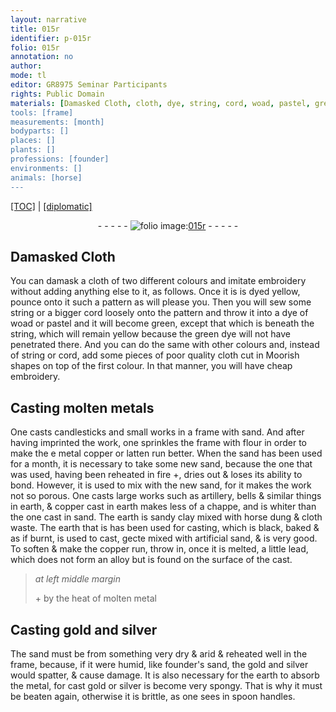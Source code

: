 ```yaml
---
layout: narrative
title: 015r
identifier: p-015r
folio: 015r
annotation: no
author:
mode: tl
editor: GR8975 Seminar Participants
rights: Public Domain
materials: [Damasked Cloth, cloth, dye, string, cord, woad, pastel, green dye, metals, flour, copper, latten, earth, sandy clay, horse dung, artificial sand, lead, metal, gold, silver, founder's sand]
tools: [frame]
measurements: [month]
bodyparts: []
places: []
plants: []
professions: [founder]
environments: []
animals: [horse]
---
```


<p><a href="{{ site.baseurl }}/translation/" target="_blank">[TOC]</a> | <a href="{{ site.baseurl }}/texts/p-015r_tc/">[diplomatic]</a></p><div class="folio" align="center">- - - - - <a href="http://gallica.bnf.fr/ark:/12148/btv1b10500001g/f35.image" target="_blank"><img src="https://cu-mkp.github.io/2017-workshop-edition/assets/photo-icon.png" alt="folio image: " style="display:inline-block; margin-bottom:-3px;"/>015r</a> - - - - - </div>  
  

## <span class="m">Damasked Cloth</span>

 
You can damask a <span class="m"> cloth</span> of two different colours and imitate embroidery without adding anything else to it, as follows. Once it is is <span class="m">dye</span>d yellow, pounce onto it such a pattern as will please you. Then you will sew some <span class="m">string</span> or a bigger <span class="m">cord</span> loosely onto the pattern and throw it into a <span class="m">dye</span> of <span class="m">woad</span> or <span class="m">pastel</span> and it will become green, except that which is beneath the <span class="m">string</span>, which will remain yellow because the <span class="m">green dye</span> will not have penetrated there. And you can do the same with other colours and, instead of <span class="m">string</span> or <span class="m">cord</span>, add some pieces of poor quality <span class="m">cloth</span> cut in Moorish shapes on top of the first colour. In that manner, you will have cheap embroidery.
 
 
  

## Casting molten <span class="m">metals</span>

 
One casts candlesticks and small works in a <span class="tl">frame</span> with sand. And after having imprinted the work, one sprinkles the frame with <span class="m">flour</span> in order to make the <span class="del">e metal</span> <span class="m">copper</span> or <span class="m">latten</span> run better. When the sand has been used for a <span class="ms">month</span>, it is necessary to take some new sand, because the one that was used, having been reheated <span class="del">in fire</span> \+, dries out & loses its ability to bond. However, it is used to mix with the new sand, for it makes the work not so porous. One casts large works such as artillery, bells & similar things in <span class="m">earth</span>, & <span class="m">copper</span> cast in <span class="m">earth</span> makes less of a chappe, and is whiter than the one cast in sand. The <span class="m">earth</span> is <span class="m">sandy clay</span> mixed with <span class="m"><span class="al">horse</span> dung</span> & <span class="m">cloth</span> waste. The <span class="m">earth</span> that <span class="del">is</span> has been used for casting, which is black, baked & as if burnt, is used to cast, <span class="del">gecte</span> mixed with <span class="m">artificial sand</span>, & is very good. <span class="add">To soften & make the <span class="m">copper</span> run, throw in, once it is melted, a little <span class="m">lead</span>, which does not form an alloy but is found on the surface of the cast.</span>
 
> *at left middle margin*
> 
> 
>   \+ by the heat of molten <span class="m">metal</span>
 
 
  

## Casting <span class="m">gold</span> and <span class="m">silver</span>

 
The sand must be from something very dry & arid & reheated well in the <span class="tl">frame</span>, because, if it were humid, like <span class="m"><span class="pro">founder</span>'s sand</span>, the <span class="m">gold</span> and <span class="m">silver</span> would spatter, & cause damage. It is also necessary for the <span class="m">earth</span> to absorb the <span class="m">metal</span>, for cast <span class="m">gold</span> or <span class="m">silver</span> <span class="del">is</span> become very spongy. That is why it must be beaten again, otherwise it is brittle, as one sees in spoon handles.
 
